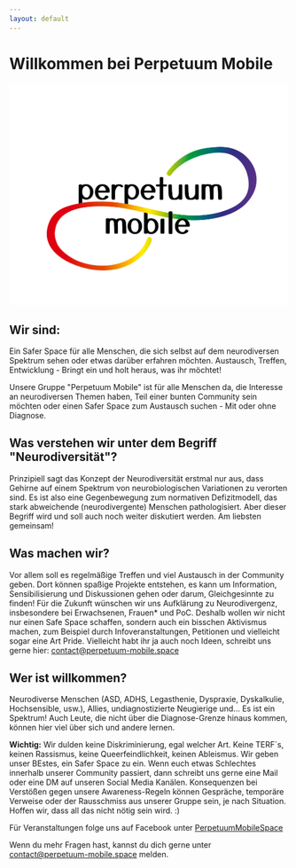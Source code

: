 ```yaml
---
layout: default
---
```


# Willkommen bei Perpetuum Mobile
![Perpetuum Mobile Logo](/images/PerpetuumMobileLogo.png)

## Wir sind:

Ein Safer Space für alle Menschen, die sich selbst auf dem neurodiversen Spektrum sehen oder etwas darüber erfahren möchten.
Austausch, Treffen, Entwicklung - Bringt ein und holt heraus, was ihr möchtet!

Unsere Gruppe "Perpetuum Mobile" ist für alle Menschen da, die Interesse an neurodiversen Themen haben, Teil einer bunten Community sein möchten oder einen Safer Space zum Austausch suchen - Mit oder ohne Diagnose.

## Was verstehen wir unter dem Begriff "Neurodiversität"?

Prinzipiell sagt das Konzept der Neurodiversität erstmal nur aus, dass Gehirne auf einem Spektrum von neurobiologischen Variationen zu verorten sind. Es ist also eine Gegenbewegung zum normativen Defizitmodell, das stark abweichende (neurodivergente) Menschen pathologisiert. Aber dieser Begriff wird und soll auch noch weiter diskutiert werden. Am liebsten gemeinsam!

## Was machen wir?

Vor allem soll es regelmäßige Treffen und viel Austausch in der Community geben. Dort können spaßige Projekte entstehen, es kann um Information, Sensibilisierung und Diskussionen gehen oder darum, Gleichgesinnte zu finden!
Für die Zukunft wünschen wir uns
Aufklärung zu Neurodivergenz, insbesondere bei Erwachsenen, Frauen* und PoC. Deshalb wollen wir nicht nur einen Safe Space schaffen, sondern auch ein bisschen Aktivismus machen, zum Beispiel durch Infoveranstaltungen, Petitionen und vielleicht sogar eine Art Pride. 
Vielleicht habt ihr ja auch noch Ideen, schreibt uns gerne hier:
contact@perpetuum-mobile.space

## Wer ist willkommen?

Neurodiverse Menschen (ASD, ADHS, Legasthenie, Dyspraxie, Dyskalkulie, Hochsensible, usw.), Allies, undiagnostizierte Neugierige und...
Es ist ein Spektrum! Auch Leute, die nicht über die Diagnose-Grenze hinaus kommen, können hier viel über sich und andere lernen.

**Wichtig:** Wir dulden keine Diskriminierung, egal welcher Art. Keine TERF´s, keinen Rassismus, keine Queerfeindlichkeit, keinen Ableismus. Wir geben unser BEstes, ein Safer Space zu ein. Wenn euch etwas Schlechtes innerhalb unserer Community passiert, dann schreibt uns gerne eine Mail oder eine DM auf unseren Social Media Kanälen. Konsequenzen bei Verstößen gegen unsere Awareness-Regeln können Gespräche, temporäre Verweise oder der Rausschmiss aus unserer Gruppe sein, je nach Situation.
Hoffen wir, dass all das nicht nötig sein wird. :)



Für Veranstaltungen folge uns auf Facebook unter
[PerpetuumMobileSpace](https://fb.me/PerpetuumMobileSpace)
<!--Für News und aktuelle Infos folge uns auf Instagram unter
<a href="https://www.instagram.com/mission_trans/">@mission_trans</a>.-->

Wenn du mehr Fragen hast, kannst du dich gerne unter
<a href="mailto:contact@perpetuum-mobile.space">contact@perpetuum-mobile.space</a>
melden.